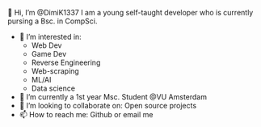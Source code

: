 👋 Hi, I’m @DimiK1337
I am a young self-taught developer who is currently pursing a Bsc. in CompSci.

- 👀 I’m interested in: 
  - Web Dev
  - Game Dev
  - Reverse Engineering
  - Web-scraping
  - ML/AI
  - Data science
- 🌱 I’m currently a 1st year Msc. Student @VU Amsterdam
- 💞️ I’m looking to collaborate on: Open source projects
- 📫 How to reach me: Github or email me

<!---
Gaysha1337/Gaysha1337 is a ✨ special ✨ repository because its `README.md` (this file) appears on your GitHub profile.
You can click the Preview link to take a look at your changes.
--->
